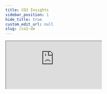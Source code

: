 ```yaml
---
title: CO2 Insights
sidebar_position: 1
hide_title: true
custom_edit_url: null
slug: /co2-de
---
```

<div className="proxy-page">
<!-- Original
<iframe className="doc-iframe" title="SignUpDocs" src="https://lively-flower-064383f03.4.azurestaticapps.net/user-manual/CO2/co2-tech-req"></iframe>
-->

<iframe className="doc-iframe" title="SignUpDocs" src="https://lively-flower-064383f03.4.azurestaticapps.net/de/user-manual/CO2/co2-tech-req"></iframe>


</div>
